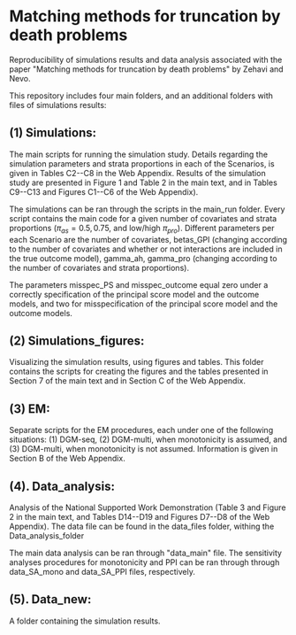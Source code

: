 Matching methods for truncation by death problems
================


Reproducibility of simulations results and data analysis associated with the paper "Matching methods for truncation by death problems" by Zehavi and Nevo.

This repository includes four main folders, and an additional folders with files of simulations results:


(1) Simulations:
-----------------

The main scripts for running the simulation study.
Details regarding the simulation parameters and strata proportions in each of the Scenarios, is given in Tables C2--C8 in the Web Appendix.
Results of the simulation study are presented in Figure 1 and Table 2 in the main text, and in Tables C9--C13 and Figures C1--C6 of the Web Appendix).

The simulations can be ran through the scripts in the main_run folder.
Every script contains the main code for a given number of covariates and strata proportions 
$(\pi_{as} = 0.5,0.75$, and low/high $\pi_{pro})$.
Different parameters per each Scenario are the number of covariates,
betas_GPI (changing according to the number of covariates and whether or not interactions are included in the true outcome model), gamma_ah, gamma_pro (changing according to the number of covariates and strata proportions).

The parameters misspec_PS and misspec_outcome equal zero under a correctly specification of the principal score model and the outcome models, and two for misspecification of the principal score model and the outcome models.

(2) Simulations_figures:
----------------------------------

Visualizing the simulation results, using figures and tables.
This folder contains the scripts for creating the figures and the tables presented in Section 7 of the main text and in Section C of the Web Appendix.

(3) EM:
----------------------------------

Separate scripts for the EM procedures, each under one of the following situations: 
(1) DGM-seq, (2) DGM-multi, when monotonicity is assumed, and (3) DGM-multi, when monotonicity is not assumed.
Information is given in Section B of the Web Appendix.


(4). Data_analysis:
----------------------------------

Analysis of the National Supported Work Demonstration (Table 3 and Figure 2 in the main text, and Tables D14--D19 and Figures D7--D8 of the Web Appendix).
The data file can be found in the data_files folder, withing the Data_analysis_folder

The main data analysis can be ran through "data_main" file.
The sensitivity analyses procedures for monotonicity and PPI can be ran through through data_SA_mono and data_SA_PPI files, respectively.


(5). Data_new:
----------------------------------
A folder containing the simulation results.
 









